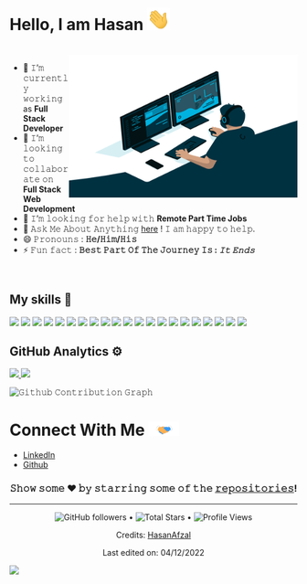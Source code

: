 <h1>
  Hello, I am Hasan 
  <a target="_blank">
    <img src="https://github.com/hasanafzal8485/hasanafzal8485/blob/main/Gif/Hi.gif" width="40px" />
  </a>
</h1>
<br/>
<a target="_blank">
  <img align="right" height="250" width="400" alt="GIF" src="https://github.com/hasanafzal8485/hasanafzal8485/blob/main/Gif/code.gif">
</a>

- 🔭 𝙸’𝚖 𝚌𝚞𝚛𝚛𝚎𝚗𝚝𝚕𝚢 𝚠𝚘𝚛𝚔𝚒𝚗𝚐 as **Full Stack Developer**
- 👯 𝙸’𝚖 𝚕𝚘𝚘𝚔𝚒𝚗𝚐 𝚝𝚘 𝚌𝚘𝚕𝚕𝚊𝚋𝚘𝚛𝚊𝚝𝚎 𝚘𝚗 **Full Stack Web Development**
- 🤔 𝙸’𝚖 𝚕𝚘𝚘𝚔𝚒𝚗𝚐 𝚏𝚘𝚛 𝚑𝚎𝚕𝚙 𝚠𝚒𝚝𝚑  **Remote Part Time Jobs**
- 💬 𝙰𝚜𝚔 𝙼𝚎 𝙰𝚋𝚘𝚞𝚝 𝙰𝚗𝚢𝚝𝚑𝚒𝚗𝚐 [here](https://hasan-afzal.vercel.app/) ! 𝙸 𝚊𝚖 𝚑𝚊𝚙𝚙𝚢 𝚝𝚘 𝚑𝚎𝚕𝚙.
- 😄 𝙿𝚛𝚘𝚗𝚘𝚞𝚗𝚜 : **𝙷𝚎/𝙷𝚒𝚖/𝙷𝚒𝚜**
- ⚡ 𝙵𝚞𝚗 𝚏𝚊𝚌𝚝 : **𝙱𝚎𝚜𝚝 𝙿𝚊𝚛𝚝 𝙾𝚏 𝚃𝚑𝚎 𝙹𝚘𝚞𝚛𝚗𝚎𝚢 𝙸𝚜 : *𝙸𝚝 𝙴𝚗𝚍𝚜***

<br/>

## My skills 🚀

![](https://img.shields.io/badge/Ruby-CC342D?style=for-the-badge&logo=ruby&logoColor=white)
![](https://img.shields.io/badge/JavaScript-F7DF1E?style=for-the-badge&logo=javascript&logoColor=white)
![](https://img.shields.io/badge/TypeScript-3178C6?style=for-the-badge&logo=typescript&logoColor=white)
![](https://img.shields.io/badge/React-20232A?style=for-the-badge&logo=react&logoColor=61DAFB)
![](https://img.shields.io/badge/Next.js-000000?style=for-the-badge&logo=next.js&logoColor=white)
![](https://img.shields.io/badge/jQuery-0769AD?style=for-the-badge&logo=jquery&logoColor=white)
![](https://img.shields.io/badge/Node.js-43853D?style=for-the-badge&logo=node.js&logoColor=white)
![](https://img.shields.io/badge/Express.js-404D59?style=for-the-badge)
![](https://img.shields.io/badge/Ruby_on_Rails-CC0000?style=for-the-badge&logo=ruby-on-rails&logoColor=white)
![](https://img.shields.io/badge/PostgreSQL-336791?style=for-the-badge&logo=postgresql&logoColor=white)
![](https://img.shields.io/badge/MongoDB-4EA94B?style=for-the-badge&logo=mongodb&logoColor=white)
![](https://img.shields.io/badge/MySQL-4479A1?style=for-the-badge&logo=mysql&logoColor=white)
![](https://img.shields.io/badge/Neo4j-008CC1?style=for-the-badge&logo=neo4j&logoColor=white)
![](https://img.shields.io/badge/Docker-2496ED?style=for-the-badge&logo=docker&logoColor=white)
![](https://img.shields.io/badge/Amazon_EC2-232F3E?style=for-the-badge&logo=amazon-aws&logoColor=white)
![](https://img.shields.io/badge/Amazon_RDS-007BFF?style=for-the-badge&logo=amazon-aws&logoColor=white)
![](https://img.shields.io/badge/Amazon_CloudFront-007BFF?style=for-the-badge&logo=amazon-aws&logoColor=white)
![](https://img.shields.io/badge/AWS_Textract-232F3E?style=for-the-badge&logo=amazon-aws&logoColor=white)
![](https://img.shields.io/badge/AWS_Lambda-232F3E?style=for-the-badge&logo=amazon-aws&logoColor=white)
![](https://img.shields.io/badge/Heroku-430098?style=for-the-badge&logo=heroku&logoColor=white)
![](https://img.shields.io/badge/DigitalOcean-0080FF?style=for-the-badge&logo=digitalocean&logoColor=white)

## GitHub Analytics ⚙️ &nbsp; 

<p>
<a href="https://github.com/hasanafzal8485">
  <img height="180em" src="https://github-readme-stats-eight-theta.vercel.app/api?username=hasanafzal8485&show_icons=true&theme=vue-light&include_all_commits=true&count_private=true" />
  <img height="180em" src="https://github-readme-stats-eight-theta.vercel.app/api/top-langs/?username=hasanafzal8485&layout=compact&exclude_lang=java+r&theme=vue-light" />
</a>
</p>

![𝙶𝚒𝚝𝚑𝚞𝚋 𝙲𝚘𝚗𝚝𝚛𝚒𝚋𝚞𝚝𝚒𝚘𝚗 𝙶𝚛𝚊𝚙𝚑](https://github.com/hasanafzal8485/hasanafzal8485/blob/output/github-contribution-grid-snake.gif)

<h1>
  Connect With Me
  <a target="_blank">
    <img src="https://github.com/hasanafzal8485/hasanafzal8485/blob/main/Gif/Handshake.gif" height="25px" style="max-width:100%;">
  </a>
</h1>


- [LinkedIn](https://www.linkedin.com/in/hasan-afzal-full-stack-developer/)
- [Github](https://github.com/hasanafzal8485)

<div align="center">

### 𝚂𝚑𝚘𝚠 𝚜𝚘𝚖𝚎 ❤️ 𝚋𝚢 𝚜𝚝𝚊𝚛𝚛𝚒𝚗𝚐 𝚜𝚘𝚖𝚎 𝚘𝚏 𝚝𝚑𝚎 <a href="https://github.com/hasanafzal8485?tab=repositories">𝚛𝚎𝚙𝚘𝚜𝚒𝚝𝚘𝚛𝚒𝚎𝚜</a>!

</div>

------
<div align="center">
  <p>  
   <img alt="GitHub followers" src="https://img.shields.io/github/followers/hasanafzal8485?label=Followers&style=social"> •   
   <img src="https://img.shields.io/github/stars/hasanafzal8485?label=Stars" alt="Total Stars"> •
   <img src="https://komarev.com/ghpvc/?username=hasanafzal8485&color=dc143c" alt="Profile Views"> 
  </p>

  <p> Credits: <a href="https://hasan-afzal.vercel.app/">HasanAfzal</a> </p>
  <p>Last edited on: 04/12/2022</p>
</div>

![](https://hit.yhype.me/github/profile?user_id=90421520)
